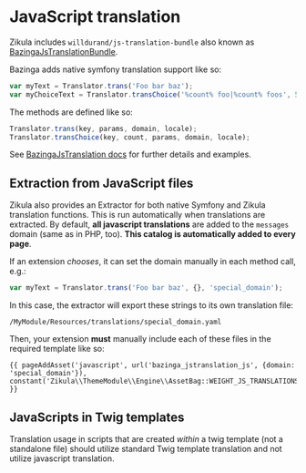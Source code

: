 # JavaScript translation

Zikula includes `willdurand/js-translation-bundle` also known as [BazingaJsTranslationBundle](https://github.com/willdurand/BazingaJsTranslationBundle).

Bazinga adds native symfony translation support like so:

```js
var myText = Translator.trans('Foo bar baz');
var myChoiceText = Translator.transChoice('%count% foo|%count% foos', 5);
```

The methods are defined like so:

```js
Translator.trans(key, params, domain, locale);
Translator.transChoice(key, count, params, domain, locale);
```

See [BazingaJsTranslation docs](https://github.com/willdurand/BazingaJsTranslationBundle/blob/master/Resources/doc/index.md#the-js-translator) for further details and examples.

## Extraction from JavaScript files

Zikula also provides an Extractor for both native Symfony and Zikula translation functions. This is run automatically
when translations are extracted. By default, **all javascript translations** are added to the `messages` domain (same as in PHP, too).
**This catalog is automatically added to every page**.

If an extension _chooses_, it can set the domain manually in each method call, e.g.:

```js
var myText = Translator.trans('Foo bar baz', {}, 'special_domain');
```

In this case, the extractor will export these strings to its own translation file:

```
/MyModule/Resources/translations/special_domain.yaml
```

Then, your extension **must** manually include each of these files in the required template like so:

```twig
{{ pageAddAsset('javascript', url('bazinga_jstranslation_js', {domain: 'special_domain'}), constant('Zikula\\ThemeModule\\Engine\\AssetBag::WEIGHT_JS_TRANSLATIONS')) }}
```

## JavaScripts in Twig templates

Translation usage in scripts that are created *within* a twig template (not a standalone file) should utilize standard
Twig template translation and not utilize javascript translation.
